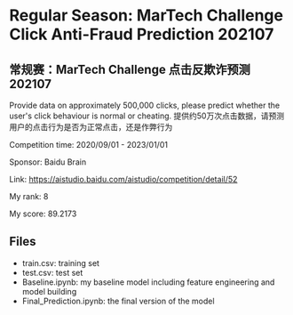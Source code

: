 # Regular Season: MarTech Challenge Click Anti-Fraud Prediction 202107
## 常规赛：MarTech Challenge 点击反欺诈预测 202107

Provide data on approximately 500,000 clicks, please predict whether the user's click behaviour is normal or cheating. 
提供约50万次点击数据，请预测用户的点击行为是否为正常点击，还是作弊行为

Competition time: 2020/09/01 - 2023/01/01

Sponsor: Baidu Brain

Link: https://aistudio.baidu.com/aistudio/competition/detail/52

My rank: 8

My score: 89.2173


## Files

- train.csv: training set
- test.csv: test set
- Baseline.ipynb: my baseline model including feature engineering and model building
- Final_Prediction.ipynb: the final version of the model






